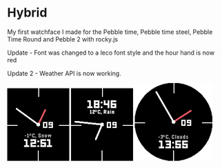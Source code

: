 # Hybrid
My first watchface I made for the Pebble time, Pebble time steel, Pebble Time Round and Pebble 2 with rocky.js

Update - Font was changed to a leco font style and the hour hand is now red

Update 2 - Weather API is now working.

![Pebble Time](Screenshots/pebble_screenshot_2020-02-09_12-51-26.png)
![Pebble 2](Screenshots/pebble_screenshot_2020-02-09_18-46-44.png)
![Pebble Time Round](Screenshots/pebble_screenshot_2020-02-09_13-55-23.png)

